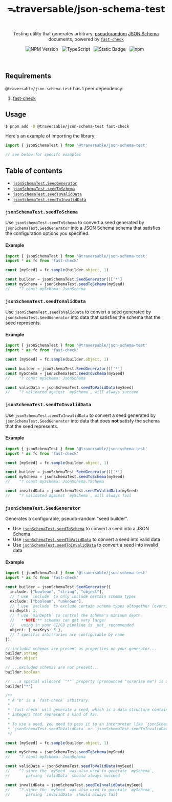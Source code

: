 <br>
<h1 align="center">ᯓ𝘁𝗿𝗮𝘃𝗲𝗿𝘀𝗮𝗯𝗹𝗲/𝗷𝘀𝗼𝗻-𝘀𝗰𝗵𝗲𝗺𝗮-𝘁𝗲𝘀𝘁</h1>
<br>

<p align="center">
  Testing utility that generates arbitrary, <a href="https://en.wikipedia.org/wiki/Pseudorandomness" target="_blank">pseudorandom</a> <a href="https://json-schema.org" target="_blank">JSON Schema</a> documents, powered by <a href="https://github.com/dubzzz/fast-check" target="_blank"><code>fast-check</code></a>
</p>

<div align="center">
  <img alt="NPM Version" src="https://img.shields.io/npm/v/%40traversable%2Fjson-schema-test?style=flat-square&logo=npm&label=npm&color=blue">
  &nbsp;
  <img alt="TypeScript" src="https://img.shields.io/badge/TypeScript-5.5%2B-blue?style=flat-square&logo=TypeScript&logoColor=4a9cf6">
  &nbsp;
  <img alt="Static Badge" src="https://img.shields.io/badge/license-MIT-a094a2?style=flat-square">
  &nbsp;
  <img alt="npm" src="https://img.shields.io/npm/dt/@traversable/json-schema-test?style=flat-square">
  &nbsp;
</div>
<br>
<br>

## Requirements

`@traversable/json-schema-test` has 1 peer dependency:

1. [fast-check](https://fast-check.dev/)

## Usage

```bash
$ pnpm add -D @traversable/json-schema-test fast-check
```

Here's an example of importing the library:

```typescript
import { jsonSchemaTest } from '@traversable/json-schema-test'

// see below for specifc examples
```

## Table of contents

- [`jsonSchemaTest.SeedGenerator`](https://github.com/traversable/schema/tree/main/packages/json-schema-test#jsonschematestseedgenerator)
- [`jsonSchemaTest.seedToSchema`](https://github.com/traversable/schema/tree/main/packages/json-schema-test#jsonschematestseedtoschema)
- [`jsonSchemaTest.seedToValidData`](https://github.com/traversable/schema/tree/main/packages/json-schema-test#jsonschematestseedtovaliddata)
- [`jsonSchemaTest.seedToInvalidData`](https://github.com/traversable/schema/tree/main/packages/json-schema-test#jsonschematestseedtoinvaliddata)


### `jsonSchemaTest.seedToSchema`

Use `jsonSchemaTest.seedToSchema` to convert a seed generated by `jsonSchemaTest.SeedGenerator` into a
JSON Schema schema that satisfies the configuration options you specified.

#### Example

```typescript
import { jsonSchemaTest } from '@traversable/json-schema-test'
import * as fc from 'fast-check'

const [mySeed] = fc.sample(builder.object, 1)

const builder = jsonSchemaTest.SeedGenerator()['*']
const mySchema = jsonSchemaTest.seedToSchema(mySeed)
//    ^? const mySchema: JsonSchema
```

### `jsonSchemaTest.seedToValidData`

Use `jsonSchemaTest.seedToValidData` to convert a seed generated by `jsonSchemaTest.SeedGenerator` into
data that satisfies the schema that the seed represents.

#### Example

```typescript
import { jsonSchemaTest } from '@traversable/json-schema-test'
import * as fc from 'fast-check'

const [mySeed] = fc.sample(builder.object, 1)

const builder = jsonSchemaTest.SeedGenerator()['*']
const mySchema = jsonSchemaTest.seedToSchema(mySeed)
//    ^? const mySchema: JsonSchema

const validData = jsonSchemaTest.seedToValidData(mySeed)
//    ^? validated against `mySchema`, will always succeed
```

### `jsonSchemaTest.seedToInvalidData`

Use `jsonSchemaTest.seedToInvalidData` to convert a seed generated by `jsonSchemaTest.SeedGenerator` into
data that does **not** satisfy the schema that the seed represents.

#### Example

```typescript
import { jsonSchemaTest } from '@traversable/json-schema-test'
import * as fc from 'fast-check'

const [mySeed] = fc.sample(builder.object, 1)

const builder = jsonSchemaTest.SeedGenerator()['*']
const mySchema = jsonSchemaTest.seedToSchema(mySeed)
//    ^? const mySchema: JsonSchema.TSchema

const invalidData = jsonSchemaTest.seedToValidData(mySeed)
//    ^? validated against `mySchema`, will always fail
```

### `jsonSchemaTest.SeedGenerator`

Generates a configurable, pseudo-random "seed builder".

- Use [`jsonSchemaTest.seedToSchema`](https://github.com/traversable/schema/tree/main/packages/json-schema-test#jsonschematestseedtoschema) to convert a seed into a JSON Schema
- Use [`jsonSchemaTest.seedToValidData`](https://github.com/traversable/schema/tree/main/packages/json-schema-test#jsonschematestseedtovaliddata) to convert a seed into valid data
- Use [`jsonSchemaTest.seedToInvalidData`](https://github.com/traversable/schema/tree/main/packages/json-schema-test#jsonschematestseedtoinvaliddata) to convert a seed into invalid data

#### Example

```typescript
import { jsonSchemaTest } from '@traversable/json-schema-test'
import * as fc from 'fast-check'

const builder = jsonSchemaTest.SeedGenerator({
  include: ["boolean", "string", "object"],
  // 𐙘 use `include` to only include certain schema types
  exclude: ["boolean", "unknown"],
  // 𐙘 use `exclude` to exclude certain schema types altogether (overrides `include`)
  minDepth: 1,
  // 𐙘 use `minDepth` to control the schema's minimum depth
  //   **NOTE:** schemas can get very large!
  //   using in your CI/CD pipeline is _not_ recommended
  object: { maxKeys: 5 },
  // 𐙘 specific arbitraries are configurable by name
})

// included schemas are present as properties on your generator...
builder.string
builder.object

// ...excluded schemas are not present...
builder.boolean

// ...a special wildcard `"*"` property (pronounced "surprise me") is always present:
builder["*"]

/**
 * A "b" is a `fast-check` arbitrary.
 *
 * `fast-check` will generate a seed, which is a data structure containing
 * integers that represent a kind of AST.
 *
 * To use a seed, you need to pass it to an interpreter like `jsonSchemaTest.seedToSchema`,
 * `jsonSchemaTest.seedToValidData` or `jsonSchemaTest.seedToInvalidData`:
 */

const [mySeed] = fc.sample(builder.object, 1)

const mySchema = jsonSchemaTest.seedToSchema(mySeed)
//    ^? const mySchema: JsonSchema

const validData = jsonSchemaTest.seedToValidData(mySeed)
//    ^? since the `mySeed` was also used to generate `mySchema`,
//       parsing `validData` should always succeed

const invalidData = jsonSchemaTest.seedToInvalidData(mySeed)
//    ^? since the `mySeed` was also used to generate `mySchema`,
//       parsing `invalidData` should always fail
```

